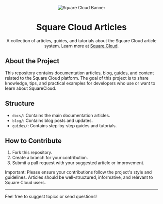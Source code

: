 <div align="center">
  <img alt="Square Cloud Banner" src="https://cdn.squarecloud.app/png/github-readme.png">
</div>

<h1 align="center">Square Cloud Articles</h1>

<p align="center">A collection of articles, guides, and tutorials about the Square Cloud article system. Learn more at <a href="https://squarecloud.app" target="_blank">Square Cloud</a>.</p>

## About the Project

This repository contains documentation articles, blog, guides, and content related to the Square Cloud platform.
The goal of this project is to share knowledge, tips, and practical examples for developers who use or want to learn about SquareCloud.

## Structure

* `docs/`: Contains the main documentation articles.
* `blog/`: Contains blog posts and updates.
* `guides/`: Contains step-by-step guides and tutorials.

## How to Contribute

1. Fork this repository.
2. Create a branch for your contribution.
3. Submit a pull request with your suggested article or improvement.

Important: Please ensure your contributions follow the project's style and guidelines. Articles should be well-structured, informative, and relevant to Square Cloud users.

***

Feel free to suggest topics or send questions!
